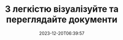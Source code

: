 ---
############################# Static ############################
layout: "family"
date: 2023-12-20T06:39:57
draft: false

product: "Viewer"
product_tag: "viewer"

############################# Head ############################
head_title: "API візуалізації та перегляду документів | On Premise API та онлайн-сервіс"
head_description: "Відтворюйте та переглядайте файли Word, PDF, Excel, Powerpoint або зображення легко та безкоштовно"

############################# Header ############################
title: "З легкістю візуалізуйте та переглядайте документи"
description: |
  Потужний API перегляду для рендерингу різних файлів у PDF, HTML і зображення.

  Завантажуйте документи з різних джерел, зокрема файлів, потоків, URL-адрес, FTP-серверів, Amazon S3, Azure Blob Storage тощо.

  Створюйте адаптивні HTML-сторінки, захищайте вихідні PDF-файли та змінюйте порядок їхніх сторінок, повертайте сторінки, візуалізуйте примітки та коментарі, якщо потрібно.
  

############################# Platforms ############################
supported_platforms:
  enable: true  
  head_title: "Виберіть свою платформу"
  title: "Підтримувані платформи"
  description: "Бібліотека GroupDocs.Viewer підтримує такі операційні системи та фреймворки"
  details_link_title: "Вивчайте більше"
  items:
    # supported_platforms loop
    - title: ".NET"
      description: "GroupDocs.Viewer for .NET"
      color: "blue"
      tag: "net"
      link: "/viewer/net/"
      features_link: "https://docs.groupdocs.com/viewer/net/system-requirements/"
      features:
        # features loop
        - content: ".NET Framework 4.6.2+  <br>  .NET Core 3.1  <br>  .NET 6+"
          rows: "3"
        # features loop
        - content: "Windows, Linux"
          rows: "1"
        # features loop
        - content: "180+ file formats"
          rows: "1"
        # features loop
        - content: "UI package for ASP.NET Core"
          rows: "1"
        # features loop
        - content: "ASP.NET WebForms Demo  <br>  ASP.NET MVC Demo  <br>  ASP.NET Core Demo"
          rows: "3"
    
    # supported_platforms loop
    - title: "Java"
      description: "GroupDocs.Viewer for Java"
      color: "red"
      tag: "java"
      link: "/viewer/java/"
      features_link: "https://docs.groupdocs.com/viewer/java/system-requirements/"
      features:
        # features loop
        - content: "J2SE 8.0 (1.8)+"
          rows: "3"
        # features loop
        - content:  "Windows, Linux, macOS"
          rows: "1"       
        # features loop
        - content:  "180+ file formats"
          rows: "1"
        # features loop
        - content:  "UI package for Spring and Dropwizard"
          rows: "1"
        # features loop
        - content:  "Spring Demo  <br>  Dropwizard demo"
          rows: "3"

    # supported_platforms loop
    - title: "Node.js"
      description: "GroupDocs.Viewer for Node.js"
      color: "green"
      tag: "nodejs-java"
      link: "/viewer/nodejs-java/"
      features_link: "https://docs.groupdocs.com/viewer/nodejs-java/system-requirements/"
      features:
        # features loop
        - content: "Node.js 16+  <br>  and J2SE 8.0 (1.8)+"
          rows: "3"
        # features loop
        - content:  "Windows, Linux, macOS"
          rows: "1"
        # features loop
        - content:  "180+ file formats"
          rows: "1"
        # features loop
        - content:  "UI package - coming soon "
          rows: "1" 
        # features loop
        - content:  "Demo - coming soon "
          rows: "3" 



############################# Features ############################

features:
  enable: true
  title: "Набір функцій GroupDocs.Viewer"
  description: "API для візуалізації файлів різних типів як HTML, PDF, PNG і JPEG у програмах для їх перегляду без стороннього програмного забезпечення."

  items:
    # feature loop
    - icon: "view"
      title: "Перегляд документів і зображень"
      content: "Переглядайте документи, відтворюючи їх як файли HTML, PDF, PNG і JPEG."
    # feature loop
    - icon: "password"
      title: "Відкрийте захищені документи"
      content: "Вкажіть пароль для відкриття зашифрованих документів."

    # feature loop
    - icon: "load"
      title: "Завантажуйте файли з будь-якого місця"
      content: "Завантажуйте документи з різних файлів, URL-адрес, FTP-серверів, Amazon S3 тощо."
    
    # feature loop
    - icon: "pages"
      title: "Виводити всі або окремі сторінки"
      content: "Укажіть діапазон номерів сторінок, які потрібно відобразити."


############################# Code samples ############################
code_samples:
  enable: true
  title: "Приклади коду GroupDocs.Viewer"
  description: "Деякі випадки використання типових операцій GroupDocs.Viewer у C#, Java, TypeScript"
  items:
    # code sample loop
    - title: "Як конвертувати файли DOCX у PDF"
      content: |
        Перетворюйте документи DOCX у PDF без встановлення Microsoft Word чи іншого програмного забезпечення. Легко завантажуйте та переглядайте файли DOCX у своїй програмі .NET, будь то веб-програма чи настільна програма. Ось приклад того, як перевести файл DOCX у PDF: 
      samples:
        - language: "C#"
          color: "blue"
          content: |
            ```csharp {style=abap}   
            // Завантажте файл DOCX для візуалізації
            using (Viewer viewer = new Viewer("sample.docx"))
            {
              // Перетворення DOCX у файл PDF
              PdfViewOptions viewOptions = new PdfViewOptions();
              viewer.View(viewOptions);
            }
            ```
        - language: "Java"
          color: "red"
          content: |
            ```java {style=abap}   
            import com.groupdocs.viewer.Viewer;
            import com.groupdocs.viewer.options.PdfViewOptions;
            // ...
            // Завантажте файл DOCX для візуалізації
            try (Viewer viewer = new Viewer("sample.docx")) {
                // Перетворення DOCX у файл PDF
                PdfViewOptions viewOptions = new PdfViewOptions();
                viewer.view(viewOptions);
            }
            ```
        - language: "TypeScript"
          color: "green"
          content: |
            ```javascript {style=abap}  
            // Завантажте файл DOCX для візуалізації
            const viewer = new groupdocs.viewer.Viewer("sample.docx")
            
            // Перетворення DOCX у файл PDF
            const viewOptions = groupdocs.viewer.PdfViewOptions(output.pdf)
            viewer.view(viewOptions)
            ```


############################# Formats ############################
formats:
  enable: true
  title:  "Підтримується понад 180 форматів файлів"
  description: "GroupDocs.Viewer підтримує роботу з найпопулярнішими [форматами файлів](https://docs.groupdocs.com/viewer/net/supported-document-formats/)" 



############################# Metrics ############################

metrics:
  enable: true
  title: "Поглиблені показники та статистичні дані"
  description: "Ознайомтеся з детальною розбивкою наших ключових цифр, надаючи вичерпні показники та статистичну інформацію про наші досягнення, вплив і зростання."

  items:
    # metrics loop
    - number: "180+"
      title: "Підтримувані формати"
      content: "Легко переглядайте понад 180 форматів файлів, включаючи документи, зображення та креслення САПР, без проблем. Долайте бар’єри сумісності та легко отримуйте доступ до різноманітних файлів за допомогою нашого комплексного рішення для перегляду."

    # metrics loop
    - number: "1.0M"
      title: "Завантаження NuGet"
      content: "Наше пакетне рішення NuGet стало надійним і широко поширеним ресурсом у спільноті розробників, забезпечуючи повну інтеграцію та цінні функції для незліченних проектів."

    # metrics loop
    - number: "10+"
      title: "Бібліотеки"
      content: "Наш продукт містить понад 10 бібліотек, які пропонують розширені функції для оптимізації продуктивності. Ці бібліотеки створені для задоволення різноманітних потреб розробки з неперевершеними можливостями."
    
    # metrics loop
    - number: "100+"
      title: "Задоволені клієнти"
      content: "Обслуговування найвідоміших брендів у всьому світі. Дізнайтеся, чому сотні люблять GroupDocs.Viewer! Відкрийте для себе зручну навігацію, зручну співпрацю та неперевершену простоту використання. Приєднуйся зараз!"



############################# Customers ############################
# logo size X1 => 170:70  X2 => 340 : 140

customers:
  enable: true
  title: "Наші щасливі клієнти"
  description: "Бібліотеки GroupDocs використовують всесвітньо відомі та видатні бренди по всьому світу."

  items:
    # customers loop
    - title: "BenQ Corporation"
      logo: "benq"
    # customers loop
    - title: "Nasdaq Stock Market"
      logo: "nasdaq"
    # customers loop
    - title: "AT&T Inc."
      logo: "att"
    # customers loop
    - title: "AstraZeneca"
      logo: "astrazeneca"
    # customers loop
    - title: "Central Bank of Argentina"
      logo: "argentinacentralbank"
    # customers loop
    - title: "Roche Holding AG"
      logo: "roche"
    # customers loop
    - title: "Capita"
      logo: "capita"
    # customers loop
    - title: "Axa S.A."
      logo: "axa"
    # customers loop
    - title: "Instructure Inc."
      logo: "instructure"
     # customers loop
    - title: "Wipro"
      logo: "wipro"



############################# Actions ############################

actions:
  enable: true
  title: "Готові почати?"
  description: "Спробуйте функції GroupDocs.Viewer безкоштовно або подайте запит на ліцензію"
  items:
    #  loop
    - title: ".NET"
      link: "/viewer/net/"
      color: "blue"
        #  loop
    - title: "Java"
      link: "/viewer/java/"
      color: "red"
        #  loop
    - title: "Node.js"
      link: "/viewer/nodejs-java/"
      color: "green"


############################# Faq ############################

faq:
  enable: true
  title:  "Поширені запитання та проблеми"
  description:  "Знайдіть відповіді на поширені запити в нашому розділі поширених запитань, щоб швидко відповісти на свої запити та проблеми."
  items:
    #  loop
    - question: "Чи можу я оцінити продукти GroupDocs перед покупкою?"
      answer: |
        Так! Для всіх продуктів GroupDocs доступна безризикова оціночна версія. Ми наполегливо рекомендуємо розробникам завантажити та спробувати наші API перед покупкою, щоб переконатися, що вони на 100% задовольнять ваші потреби.
    #  loop
    - question: "Чи проводить GroupDocs демонстрації продуктів?"
      answer: |
        Ні, ми зосереджені на наших API та створенні максимально функціональних і стабільних продуктів. Ми пропонуємо повністю функціональні та безкоштовні пробні версії у формі [тимчасової ліцензії](https://purchase.groupdocs.com/temporary-license/), тож ви можете випробувати продукт самостійно.    
    #  loop
    - question: "Де я можу завантажити продукт?"
      answer: |
        Усі продукти доступні для завантаження з [веб-сайту](https://releases.groupdocs.com). Ми не надсилаємо фізичні копії нашого програмного забезпечення поштою.
    #  loop
    - question: "Ліцензії розробника GroupDocs надаються на одного користувача чи на одного користувача?"
      answer: |
        Ліцензії GroupDocs Developer надаються на користувача, а не на користувача. Ми розуміємо, що члени команди програмістів можуть змінюватися з часом і що непрактично оновлювати ліцензії кожного разу, коли це відбувається.
    #  loop
    - question: "Чи потрібна нам ліцензія лише для активних розробників? Наприклад, у нас є команда з двох розробників, які працюють у зміну А, і друга команда з двох розробників, які працюють у зміну Б… у цій ситуації нам потрібні дві чи чотири ліцензії?"
      answer: |
        Усі розробники, які працюють над проектом, повинні мати ліцензію. У цій ситуації GroupDocs вважає, що ваша команда складається з чотирьох учасників (хоча вони працюють у різний час). 


############################# Cloud ############################

cloud_links:
  enable: true
  title: "API із низьким кодом GroupDocs.Viewer"
  description: "Прискоріть перегляд документів або зображень у будь-якому додатку за допомогою нашого хмарного REST API"

  items:
    #  loop
    - icon: "groupdocs_viewer-for-curl"
      title: "GroupDocs.Viewer Cloud for cURL"
      link: "https://products.groupdocs.cloud/viewer/curl"
      content: "Використовуйте API переглядача документів cURL RESTful для ефективного візуалізації та демонстрації Microsoft Office, PDF та інших стандартних форматів файлів у ваших програмах."

    #  loop
    - icon: "groupdocs_viewer-for-net"
      title: "GroupDocs.Viewer Cloud for .NET"
      link: "https://products.groupdocs.cloud/viewer/net"
      content: "Розширення можливостей перегляду документів у програмах .NET за допомогою Cloud SDK для .NET. Легко переглядайте документи у форматах HTML, PDF або зображення."

    #  loop
    - icon: "groupdocs_viewer-for-java"
      title: "GroupDocs.Viewer Cloud for Java"
      link: "https://products.groupdocs.cloud/viewer/java"
      content: "Інтегруйте розширені можливості візуалізації документів у свої програми Java за допомогою спеціально розробленого пакета SDK для перегляду документів для Java."
    

############################# Apps ############################

app_links:
  enable: true
  title: "Програми GroupDocs.Viewer NoCode"
  description: "Онлайн-програма, яка дозволяє переглядати понад 180 популярних форматів файлів у браузері"

  items:
    #  loop
    - icon: "groupdocs_viewer-app"
      title: "GroupDocs.Viewer Total"
      link: "https://products.groupdocs.app/viewer/total"
      content: "Дослідіть безкоштовну онлайн-програму для перегляду понад 180 форматів файлів безпосередньо з улюбленого веб-браузера."

    #  loop
    - icon: "groupdocs_words-app"
      title:  "GroupDocs.Viewer DOCX"
      link: "https://products.groupdocs.app/viewer/docx"
      content: "Веб-інструмент для легкого перегляду файлів Microsoft Word на різних пристроях."

    #  loop
    - icon: "groupdocs_pdf-app"
      title:  "GroupDocs.Viewer PDF"
      link: "https://products.groupdocs.app/viewer/pdf"
      content: "Відкривайте та переглядайте PDF-файли онлайн за допомогою безкоштовного засобу перегляду PDF."
    



---
